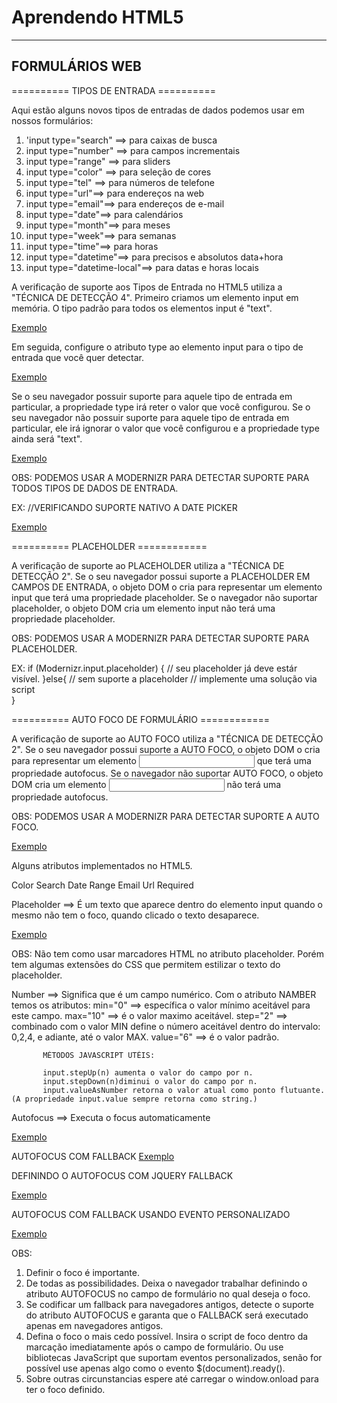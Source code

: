 Aprendendo HTML5
===================
----------
FORMULÁRIOS WEB
-------------
========== TIPOS DE ENTRADA ==========

Aqui estão alguns novos tipos de entradas de dados podemos usar em nossos formulários:

1.  'input type="search" ==> para caixas de busca
2.  input type="number" ==> para campos incrementais
3.  input type="range" ==> para sliders
4.  input type="color" ==> para seleção de cores
5.  input type="tel" ==> para números de telefone
6.  input type="url"==> para endereços na web
7.  input type="email"==> para endereços de e-mail
8.  input type="date"==> para calendários
9.  input type="month"==> para meses
10. input type="week"==> para semanas
11. input type="time"==> para horas
12. input type="datetime"==> para precisos e absolutos data+hora
13. input type="datetime-local"==> para datas e horas locais

A verificação de suporte aos Tipos de Entrada no HTML5 utiliza a "TÉCNICA DE DETECÇÃO 4". Primeiro criamos um elemento input em memória. O tipo padrão para todos 
os elementos input é "text".

 [Exemplo](https://codepen.io/JeffersonBraga/pen/RZZRPj) 


Em seguida, configure o atributo type ao elemento input para o tipo de entrada que você quer detectar.

   [Exemplo](https://codepen.io/JeffersonBraga/pen/WEExvL) 


Se o seu navegador possuir suporte para aquele tipo de entrada em particular, a propriedade type irá reter o valor que você configurou.
Se o seu navegador não possuir suporte para aquele tipo de entrada em particular, ele irá ignorar o valor que você configurou e a propriedade type ainda será "text".

  [Exemplo](https://codepen.io/JeffersonBraga/pen/zddBvv) 


OBS: PODEMOS USAR A MODERNIZR PARA DETECTAR SUPORTE PARA TODOS TIPOS DE DADOS DE ENTRADA.

EX: //VERIFICANDO SUPORTE NATIVO A DATE PICKER
    
 [Exemplo](https://codepen.io/JeffersonBraga/pen/wqqWKE?editors=1010)      


========== PLACEHOLDER ============

A verificação  de suporte ao PLACEHOLDER utiliza a "TÉCNICA DE DETECÇÃO 2". Se o seu navegador possui suporte a PLACEHOLDER EM CAMPOS DE ENTRADA,
o objeto DOM o cria para representar um elemento input que terá uma propriedade placeholder. Se o navegador não suportar placeholder,
o objeto DOM cria um elemento input não terá uma propriedade placeholder.

OBS: PODEMOS USAR A MODERNIZR PARA DETECTAR SUPORTE PARA PLACEHOLDER.

EX:
    if (Modernizr.input.placeholder) {
       // seu placeholder já deve estár visível.
    }else{
       // sem suporte a placeholder
       // implemente uma solução via script 		
} 


========== AUTO FOCO DE FORMULÁRIO ============

A verificação  de suporte ao AUTO FOCO utiliza a "TÉCNICA DE DETECÇÃO 2". Se o seu navegador possui suporte a AUTO FOCO,
o objeto DOM o cria para representar um elemento <input> que terá uma propriedade autofocus. Se o navegador não suportar AUTO FOCO,
o objeto DOM cria um elemento <input> não terá uma propriedade autofocus.

OBS: PODEMOS USAR A MODERNIZR PARA DETECTAR SUPORTE A AUTO FOCO.

[Exemplo](https://codepen.io/JeffersonBraga/pen/MvveaN)      

   


Alguns atributos implementados no HTML5.

Color
Search
Date
Range
Email
Url
Required

Placeholder ==> É um texto que aparece dentro do elemento input quando o mesmo não tem o foco, quando clicado o texto desaparece.

[Exemplo](https://codepen.io/JeffersonBraga/pen/LjjZGW)      


OBS: Não tem como usar marcadores HTML no atributo placeholder. Porém tem algumas extensões do CSS que permitem	estilizar o texto do placeholder.


Number ==> Significa que é um campo numérico. Com o atributo NAMBER temos os atributos:
           min="0"   ==> específica o valor mínimo aceitável para este campo.
           max="10"  ==> é o valor maximo aceitável.
           step="2"  ==> combinado com o valor MIN define o número aceitável      dentro do intervalo: 0,2,4, e adiante, até o valor MAX.
           value="6" ==> é o valor padrão.
           
           MÉTODOS JAVASCRIPT UTÉIS:
           
           input.stepUp(n) aumenta o valor do campo por n.
           input.stepDown(n)diminui o valor do campo por n. 
           input.valueAsNumber retorna o valor atual como ponto flutuante. (A propriedade input.value sempre retorna como string.) 

  
Autofocus ==> Executa o focus automaticamente

[Exemplo](https://codepen.io/JeffersonBraga/pen/ayyZNZ)    

AUTOFOCUS COM FALLBACK
[Exemplo](https://codepen.io/JeffersonBraga/pen/PKKzNa)    




DEFININDO O AUTOFOCUS COM JQUERY FALLBACK

[Exemplo](https://codepen.io/JeffersonBraga/pen/prrbyX)    




AUTOFOCUS COM FALLBACK USANDO EVENTO PERSONALIZADO 

[Exemplo](https://codepen.io/JeffersonBraga/pen/EvvyyK)    


OBS: 
1) Definir o foco é importante.
2) De todas as possibilidades. Deixa o navegador trabalhar definindo o atributo AUTOFOCUS no campo de formulário no qual deseja o foco.
3) Se codificar um fallback para navegadores antigos, detecte o suporte do atributo AUTOFOCUS e garanta que o FALLBACK será executado apenas em navegadores antigos.
 4) Defina o foco o mais cedo possível. Insira o script de foco dentro da  marcação imediatamente após o campo de formulário. Ou use bibliotecas
JavaScript que suportam eventos personalizados, senão for possível use apenas algo como o evento $(document).ready().
5) Sobre outras circunstancias espere até carregar o window.onload para ter o foco definido.



